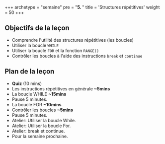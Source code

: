 +++
archetype = "semaine"
pre = "<b>5. </b>"
title = 'Structures répétitives'
weight = 50
+++

## Objectifs de la leçon

- Comprendre l'utilité des structures répétitives (les boucles)
- Utiliser la boucle `WHILE`
- Utiliser la boucle `FOR` et la fonction `RANGE()`
- Contrôler les boucles à l'aide des instructions `break` et `continue`


## Plan de la leçon

- **Quiz** (10 mins)
- Les instructions répétitives en générale **~5mins**
- La boucle WHILE **~15mins**
- Pause 5 minutes.
- La boucle FOR **~10mins**
- Contrôler les boucles **~5mins**
- Pause 5 minutes.
- Atelier: Utiliser la boucle While.
- Atelier: Utiliser la boucle For.
- Atelier: break et continue.
- Pour la semaine prochaine.
